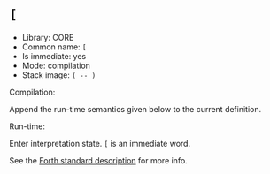 # `[`

- Library: CORE
- Common name: `[`
- Is immediate: yes
- Mode: compilation
- Stack image: `( -- )`

Compilation:

   Append the run-time semantics given below to the current definition.

Run-time:

   Enter interpretation state. `[` is an immediate word.

See the [Forth standard description](https://forth-standard.org/standard/core/Bracket) for more info.
